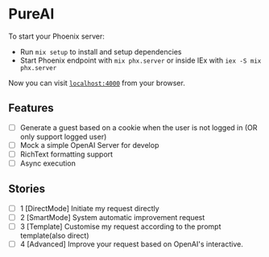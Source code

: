 # PureAI

To start your Phoenix server:

  * Run `mix setup` to install and setup dependencies
  * Start Phoenix endpoint with `mix phx.server` or inside IEx with `iex -S mix phx.server`

Now you can visit [`localhost:4000`](http://localhost:4000) from your browser.

## Features

  - [ ] Generate a guest based on a cookie when the user is not logged in (OR only support logged user)
  - [ ] Mock a simple OpenAI Server for develop
  - [ ] RichText formatting support
  - [ ] Async execution

## Stories

  - [ ] 1 [DirectMode] Initiate my request directly
  - [ ] 2 [SmartMode] System automatic improvement request
  - [ ] 3 [Template] Customise my request according to the prompt template(also direct)
  - [ ] 4 [Advanced] Improve your request based on OpenAI's interactive.
